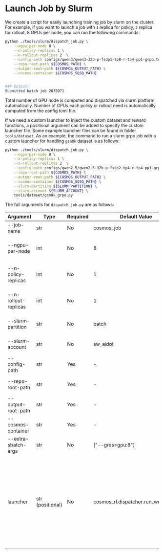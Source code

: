# Launch Job by Slurm

We create a script for easily launching training job by slurm on the cluster. For example, if you want to launch a job with `1` replica for policy, `2` replica for rollout, 8 GPUs per node, you can run the following commands:
```bash
python ./tools/slurm/dispatch_job.py \
    --ngpu-per-node 8 \
    --n-policy-replicas 1 \
    --n-rollout-replicas 2  \
    --config-path configs/qwen3/qwen3-32b-p-fsdp1-tp8-r-tp4-pp1-grpo.toml \
    --repo-root-path ${COSMOS_PATH} \
    --output-root-path ${COSMOS_OUTPUT_PATH} \
    --cosmos-container ${COSMOS_SQSQ_PATH}


### Output:
Submitted batch job 2878971
```
Total number of GPU node is computed and dispatched via slurm platform automatically. Number of GPUs each policy or rollout need is automatically computed from the config toml file.

If we need a custom launcher to inject the custom dataset and reward functions, a positional argument can be added to specify the custom launcher file. Some example launcher files can be found in folder `tools/dataset`. As an example, the command to run a slurm grpo job with a custom launcher for handling `gsm8k` dataset is as follows:

```bash
python ./tools/slurm/dispatch_job.py \
    --ngpu-per-node 8 \
    --n-policy-replicas 1 \
    --n-rollout-replicas 2  \
    --config-path configs/qwen2-5/qwen2-5-32b-p-fsdp2-tp4-r-tp4-pp1-grpo-gsm8k.toml \ \
    --repo-root-path ${COSMOS_PATH} \
    --output-root-path ${COSMOS_OUTPUT_PATH} \
    --cosmos-container ${COSMOS_SQSQ_PATH} \
    --slurm-partition ${SLURM_PARTITION} \
    --slurm-account ${SLURM_ACCOUNT} \
    tools/dataset/gsm8k_grpo.py
```


The full arguments for `dispatch_job.py` are as follows:

| Argument               | Type                     | Required | Default Value | Description                                                                 |
|------------------------|--------------------------|----------|---------------|-----------------------------------------------------------------------------|
| --job-name             | str                      | No       | cosmos_job    | Name of the SLURM job.                                                      |
| --ngpu-per-node        | int                      | No       | 8             | Number of GPUs per compute node.                                            |
| --n-policy-replicas    | int                      | No       | 1             | Number of policy replicas to launch.                                        |
| --n-rollout-replicas   | int                      | No       | 1             | Number of rollout replicas to launch.                                       |
| --slurm-partition      | str                      | No       | batch         | SLURM partition to use.                                                     |
| --slurm-account        | str                      | No       | sw_aidot      | SLURM account to use.                                                       |
| --config-path          | str                      | Yes      |   -            | Path to the controller config file.                                         |
| --repo-root-path       | str                      | Yes      |   -            | Path to the repository root.                                                |
| --output-root-path     | str                      | Yes      |   -            | Path to the output root.                                                    |
| --cosmos-container     | str                      | Yes      |   -            | Path to the cosmos container.                                               |
| --extra-sbatch-args    | str                      | No       | ["--gres=gpu:8"] | Extra #SBATCH arguments.                                              |
| launcher               | str (positional)         | No       | cosmos_rl.dispatcher.run_web_panel | Launcher to use for dataset related operations, a custom launcher can be provided for custom dataset and reward functions injection. (Check in tools/dataset)                                              |